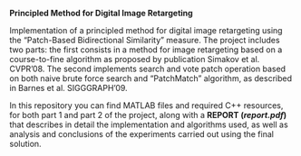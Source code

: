 **Principled Method for Digital Image Retargeting**

Implementation of a principled method for digital image retargeting using the “Patch-Based Bidirectional Similarity” measure. The project includes two parts: the first consists in a method for image retargeting based on a course-to-fine algorithm as proposed by publication Simakov et al. CVPR’08. The second implements search and vote patch operation based on both naive brute force search and “PatchMatch” algorithm, as described in Barnes et al. SIGGGRAPH’09.

In this repository you can find MATLAB files and required C++ resources, for both part 1 and part 2 of the project, along with a **REPORT (_report.pdf_)** that describes in detail the implementation and algorithms used, as well as analysis and conclusions of the experiments carried out using the final solution.
